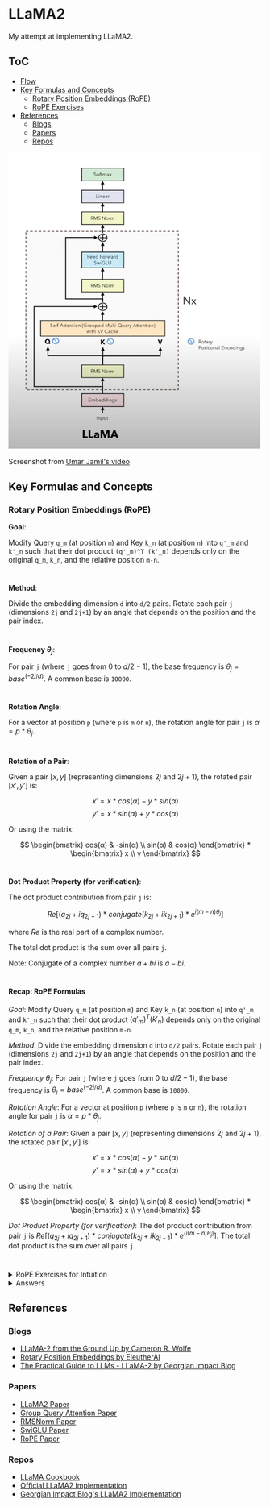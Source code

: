 # LLaMA2

My attempt at implementing LLaMA2.

## ToC
- [Flow](./flow.md)
- [Key Formulas and Concepts](#Key-Formulas-and-Concepts)
  - [Rotary Position Embeddings (RoPE)](#RoPE)
  - [RoPE Exercises](#RoPE-Exercises)
- [References](#References)
  - [Blogs](#Blogs)
  - [Papers](#Papers)
  - [Repos](#Repos)


<img src="ss-from-umar-jamil.png" alt="Architecture by Umar Jamil" width="500" />

Screenshot from [Umar Jamil's video](https://youtu.be/Mn_9W1nCFLo?si=V32nIRxm11vciUbt&t=145)


## Key Formulas and Concepts <a name="Key-Formulas-and-Concepts"></a>

### Rotary Position Embeddings (RoPE) <a name="RoPE"></a>

**Goal**:

Modify Query `q_m` (at position `m`) and Key `k_n` (at position `n`) into `q'_m` and `k'_n` such that their dot product `(q'_m)^T (k'_n)` depends only on the original `q_m`, `k_n`, and the relative position `m-n`.

#

**Method**:

Divide the embedding dimension `d` into `d/2` pairs. Rotate each pair `j` (dimensions `2j` and `2j+1`) by an angle that depends on the position and the pair index.

#

**Frequency $θ_j$**:

For pair `j` (where `j` goes from $0$ to $d/2 - 1$), the base frequency is $θ_j = base ^ {(-2j / d)}$. A common base is `10000`.

#

**Rotation Angle**:

For a vector at position `p` (where `p` is `m` or `n`), the rotation angle for pair `j` is $α = p * θ_j$.

#

**Rotation of a Pair**:

Given a pair $[x, y]$ (representing dimensions $2j$ and $2j+1$), the rotated pair $[x', y']$ is:

$$
x' = x * cos(α) - y * sin(α)
$$
$$
y' = x * sin(α) + y * cos(α)
$$

Or using the matrix:

$$
\begin{bmatrix}
    cos(α) & -sin(α) \\
    sin(α) & cos(α)
\end{bmatrix} * \begin{bmatrix} x \\ y \end{bmatrix}
$$

#

**Dot Product Property (for verification)**:

The dot product contribution from pair `j` is:

$$
Re[ (q_{2j} + i q_{2j+1}) * conjugate(k_{2j} + i k_{2j+1}) * e^{i (m-n) θ_j} ]
$$

where $Re$ is the real part of a complex number.

The total dot product is the sum over all pairs `j`.

Note: Conjugate of a complex number $a + bi$ is $a - bi$.

#

#### Recap: RoPE Formulas

_Goal_: Modify Query `q_m` (at position `m`) and Key `k_n` (at position `n`) into `q'_m` and `k'_n` such that their dot product $(q'_m)^T (k'_n)$ depends only on the original `q_m`, `k_n`, and the relative position `m-n`.

_Method_: Divide the embedding dimension `d` into `d/2` pairs. Rotate each pair `j` (dimensions `2j` and `2j+1`) by an angle that depends on the position and the pair index.

_Frequency_ $θ_j$: For pair `j` (where `j` goes from $0$ to $d/2 - 1$), the base frequency is $θ_j = base ^ {(-2j / d)}$. A common base is `10000`.

_Rotation Angle_: For a vector at position `p` (where `p` is `m` or `n`), the rotation angle for pair `j` is $α = p * θ_j$.

_Rotation of a Pair_: Given a pair $[x, y]$ (representing dimensions $2j$ and $2j+1$), the rotated pair $[x', y']$ is:

$$
x' = x * cos(α) - y * sin(α)
$$
$$
y' = x * sin(α) + y * cos(α)
$$

Or using the matrix:

$$
\begin{bmatrix}
    cos(α) & -sin(α) \\
    sin(α) & cos(α)
\end{bmatrix} * \begin{bmatrix} x \\ y \end{bmatrix}
$$

_Dot Product Property (for verification)_: The dot product contribution from pair `j` is $Re[ (q_{2j} + i q_{2j+1}) * conjugate(k_{2j} + i k_{2j+1}) * e^(i (m-n) θ_j) ]$. The total dot product is the sum over all pairs `j`.

#

<details>
<summary>RoPE Exercises for Intuition</summary>

<br />

**Exercise 1: Simple Rotation (Single Vector)**

**Setup**:

- Dimension `d` = 2 (one pair, `j`=0)
- Frequency base `base` = 100 (just for easier numbers)
- Query vector `q` = [3, 4]
- Position `m` = 1

**Tasks**:

- Calculate the frequency $θ_0$.
- Calculate the rotation angle $α = m * θ_0$.
- Calculate the rotated query vector $q'_m$. (Assume $cos(1) ≈ 0.54$, $sin(1) ≈ 0.84$ if you need numerical values, or leave as $cos(1)$, $sin(1)$).


**Exercise 2: Rotation and Dot Product (Two Vectors, d=2)**

**Setup**:

- Dimension `d` = 2 (one pair, `j`=0)
- Frequency base `base` = 100 (so $θ_0 = 1$ as in Ex 1)
- Query vector `q` = [1, 0] at position `m` = π/2
- Key vector `k` = [0, 2] at position `n` = π

**Tasks**:

- Calculate the rotation angle $α_q = m * θ_0$ for the query.
- Calculate the rotation angle $α_k = n * θ_0$ for the key.
- Calculate the rotated query $q'_m$.
- Calculate the rotated key $k'_n$.
- Calculate the dot product $(q'_m)^T (k'_n)$.

**Exercise 3: Verifying the Relative Position Property (d=2)**

**Setup**:

Use the same `d=2`, `base=100`, $θ_0=1$, `q=[1, 0]`, `k=[0, 2]` as in Exercise 2.

In Exercise 2, $m = π/2$, $n = π$, so the relative position $m - n = -π/2$.

Now, choose new positions $m' = 0$ and $n' = π/2$. Note that $m' - n' = -π/2$, the same relative position.

**Tasks**:

- Calculate the rotation angle $α'_q = m' * θ_0$ for the query at `m'`.
- Calculate the rotation angle $α'_k = n' * θ_0$ for the key at `n'`.
- Calculate the rotated query $q'_{m'}$.
- Calculate the rotated key $k'_{n'}$.
- Calculate the dot product $(q'_{m'})^T (k'_{n'})$
- Compare this dot product to the one you calculated in Exercise 2. Are they the same? (They should be!)

**Exercise 4: Higher Dimension Rotation (d=4)**

**Setup**:

- Dimension `d` = 4 (two pairs, `j`=0 and `j`=1)
- Frequency base `base` = 4 (to get nice angles)
- Query vector `q` = [1, 1, 2, 0]
- Position `m` = π

**Tasks**:

- Calculate the frequencies $θ_0$ and $θ_1$ using `base=4`, `d=4`.
- Calculate the rotation angle $α_0 = m * θ_0$ for the first pair (`q_0`, `q_1`).
- Calculate the rotation angle $α_1 = m * θ_1$ for the second pair (`q_2`, `q_3`).
- Rotate the first pair [1, 1] using angle $α_0$ to get [q'_0, q'_1].
- Rotate the second pair [2, 0] using angle $α_1$ to get [q'_2, q'_3].
- Combine the results to form the full rotated vector $q'_m = [q'_0, q'_1, q'_2, q'_3]$.

**Exercise 5: Dot Product with Higher Dimension (d=4)**

**Setup**:

Use the same `d=4`, `base=4`, $θ_0$, $θ_1$ as in Exercise 4.

- Query vector `q` = [1, 1, 2, 0] at position `m` = π. (You already calculated $q'_m$ in Exercise 4).
- Key vector `k` = [1, 0, 0, 1] at position `n` = 0.

**Tasks**:

- Calculate the rotation angle $α_{k0} = n * θ_0$ for the first pair of `k`.
- Calculate the rotation angle $α_{k1} = n * θ_1$ for the second pair of `k`.
- Rotate the first pair of `k`, [1, 0], using $α_{k0}$ to get [k'_0, k'_1]. (Hint: What happens when the angle is 0?)
- Rotate the second pair of `k`, [0, 1], using $α_{k1}$ to get [k'_2, k'_3].
- Form the full rotated key vector $k'_n = [k'_0, k'_1, k'_2, k'_3]$.
- Retrieve the rotated query $q'_m$ from Exercise 4.
- Calculate the final dot product $(q'_m)^T (k'_n) = q'_0*k'_0 + q'_1*k'_1 + q'_2*k'_2 + q'_3*k'_3$.

</details>

<details>
<summary>Answers</summary>

<br />

<u>**Exercise 1: Simple Rotation (Single Vector)**</u>

Frequency $θ_0$:

$j=0$, $d=2$, $base=100$

$θ_0 = base ^ {(-2j / d)} = 100 ^ {(-2*0 / 2)} = 100 ^ 0 = 1$.

Rotation Angle $α$:

$α = m * θ_0 = 1 * 1 = 1$ (radian).

Rotated Query $q'_m$:

Original pair $[x, y] = [3, 4]$.

Angle $α = 1$.

$x' = x * cos(α) - y * sin(α) = 3 * cos(1) - 4 * sin(1)$
$y' = x * sin(α) + y * cos(α) = 3 * sin(1) + 4 * cos(1)$

So,

$$q'_m = \begin{bmatrix} 3 * cos(1) - 4 * sin(1) \\ 3 * sin(1) + 4 * cos(1) \end{bmatrix}$$

<u>**Exercise 2: Rotation and Dot Product (Two Vectors, d=2)**</u>

Rotation Angles:

$θ_0$ = 1 (from Ex 1 setup reuse).
$α_q = m * θ_0 = (π/2) * 1 = π/2$.
$α_k = n * θ_0 = π * 1 = π$.

Rotated Query $q'_m$:

Original q = [1, 0]. Angle $α_q = π/2$.
$x' = 1 * cos(π/2) - 0 * sin(π/2) = 1 * 0 - 0 * 1 = 0.$
$y' = 1 * sin(π/2) + 0 * cos(π/2) = 1 * 1 + 0 * 0 = 1.$

$$q'_m = \begin{bmatrix} 0 \\ 1 \end{bmatrix}$$

This corresponds to $[cos(π/2), sin(π/2)]$ because the input was $[1,0]$, like rotating the x-axis unit vector.

Rotated Key $k'_n$:

Original k = [0, 2]. Angle $α_k = π$.
$x' = 0 * cos(π) - 2 * sin(π) = 0 * (-1) - 2 * 0 = 0.$
$y' = 0 * sin(π) + 2 * cos(π) = 0 * 0 + 2 * (-1) = -2.$

$$k'_n = \begin{bmatrix} 0 \\ -2 \end{bmatrix}$$

Alternatively, $[-2sin(π), 2cos(π)] = [-2 * 0, 2 * (-1)] = [0, -2]$ is also a valid way to think about rotating [0, 2] which is:

$$2 * \begin{bmatrix} 0 \\ 1 \end{bmatrix}$$

Dot Product:

$$(q'_m)^T (k'_n) = \begin{bmatrix} 0 \\ 1 \end{bmatrix} \cdot \begin{bmatrix} 0 \\ -2 \end{bmatrix} = (0 * 0) + (1 * -2) = 0 - 2 = -2.$$



</details>

## References <a name="References"></a>

### Blogs <a name="Blogs"></a>

- [LLaMA-2 from the Ground Up by Cameron R. Wolfe](https://substack.com/home/post/p-135824233)
- [Rotary Position Embeddings by EleutherAI](https://blog.eleuther.ai/rotary-embeddings/)
- [The Practical Guide to LLMs - LLaMA-2 by Georgian Impact Blog](https://medium.com/georgian-impact-blog/the-practical-guide-to-llms-llama-2-cdf21d540ce3)

### Papers <a name="Papers"></a>

- [LLaMA2 Paper](https://arxiv.org/abs/2402.12578)
- [Group Query Attention Paper](https://arxiv.org/abs/2305.13245)
- [RMSNorm Paper](https://arxiv.org/abs/1910.07467)
- [SwiGLU Paper](https://arxiv.org/abs/2002.05202)
- [RoPE Paper](https://arxiv.org/abs/2104.09864)

### Repos <a name="Repos"></a>

- [LLaMA Cookbook](https://github.com/meta-llama/llama-cookbook)
- [Official LLaMA2 Implementation](https://github.com/facebookresearch/llama/blob/main/llama/model.py)
- [Georgian Impact Blog's LLaMA2 Implementation](https://github.com/georgian-io/LLM-Finetuning-Toolkit/tree/main/llama2)
